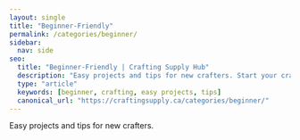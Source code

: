 ```yaml
---
layout: single
title: "Beginner-Friendly"
permalink: /categories/beginner/
sidebar:
  nav: side
seo:
  title: "Beginner-Friendly | Crafting Supply Hub"
  description: "Easy projects and tips for new crafters. Start your crafting journey here!"
  type: "article"
  keywords: [beginner, crafting, easy projects, tips]
  canonical_url: "https://craftingsupply.ca/categories/beginner/"
---
```


Easy projects and tips for new crafters.
